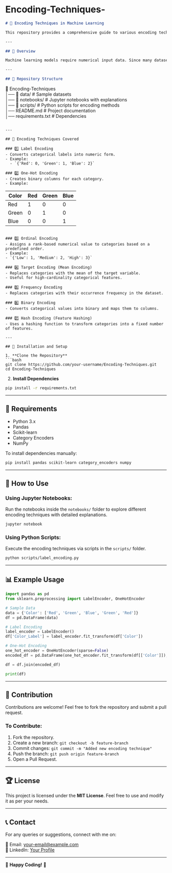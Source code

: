 # Encoding-Techniques-

```markdown
# 🔢 Encoding Techniques in Machine Learning

This repository provides a comprehensive guide to various encoding techniques used in data preprocessing for machine learning models. Encoding is a crucial step when dealing with categorical data, ensuring that models can process them effectively.

---

## 📌 Overview

Machine learning models require numerical input data. Since many datasets contain categorical features (e.g., gender, country, product categories), encoding these variables into numerical values is essential. This repository covers different encoding techniques along with Python implementations.

---

## 📂 Repository Structure

```
📂 Encoding-Techniques  
│── 📁 data/          # Sample datasets  
│── 📁 notebooks/     # Jupyter notebooks with explanations  
│── 📁 scripts/       # Python scripts for encoding methods  
│── README.md         # Project documentation  
│── requirements.txt  # Dependencies  
```

---

## 📌 Encoding Techniques Covered

### 1️⃣ Label Encoding
- Converts categorical labels into numeric form.
- Example:
  - `{'Red': 0, 'Green': 1, 'Blue': 2}`

### 2️⃣ One-Hot Encoding
- Creates binary columns for each category.
- Example:
  ```
  Color  | Red | Green | Blue
  ------ | --- | ----- | ----
  Red    |  1  |   0   |  0  
  Green  |  0  |   1   |  0  
  Blue   |  0  |   0   |  1  
  ```

### 3️⃣ Ordinal Encoding
- Assigns a rank-based numerical value to categories based on a predefined order.
- Example:
  - `{'Low': 1, 'Medium': 2, 'High': 3}`

### 4️⃣ Target Encoding (Mean Encoding)
- Replaces categories with the mean of the target variable.
- Useful for high-cardinality categorical features.

### 5️⃣ Frequency Encoding
- Replaces categories with their occurrence frequency in the dataset.

### 6️⃣ Binary Encoding
- Converts categorical values into binary and maps them to columns.

### 7️⃣ Hash Encoding (Feature Hashing)
- Uses a hashing function to transform categories into a fixed number of features.

---

## 🚀 Installation and Setup

1. **Clone the Repository**
```bash
git clone https://github.com/your-username/Encoding-Techniques.git
cd Encoding-Techniques
```

2. **Install Dependencies**
```bash
pip install -r requirements.txt
```

---

## 📌 Requirements

- Python 3.x
- Pandas
- Scikit-learn
- Category Encoders
- NumPy

To install dependencies manually:
```bash
pip install pandas scikit-learn category_encoders numpy
```

---

## 📢 How to Use

### Using Jupyter Notebooks:
Run the notebooks inside the `notebooks/` folder to explore different encoding techniques with detailed explanations.

```bash
jupyter notebook
```

### Using Python Scripts:
Execute the encoding techniques via scripts in the `scripts/` folder.

```bash
python scripts/label_encoding.py
```

---

## 📊 Example Usage

```python
import pandas as pd
from sklearn.preprocessing import LabelEncoder, OneHotEncoder

# Sample Data
data = {'Color': ['Red', 'Green', 'Blue', 'Green', 'Red']}
df = pd.DataFrame(data)

# Label Encoding
label_encoder = LabelEncoder()
df['Color_Label'] = label_encoder.fit_transform(df['Color'])

# One-Hot Encoding
one_hot_encoder = OneHotEncoder(sparse=False)
encoded_df = pd.DataFrame(one_hot_encoder.fit_transform(df[['Color']]), columns=label_encoder.classes_)

df = df.join(encoded_df)

print(df)
```

---

## 📜 Contribution

Contributions are welcome! Feel free to fork the repository and submit a pull request.

### To Contribute:
1. Fork the repository.
2. Create a new branch: `git checkout -b feature-branch`
3. Commit changes: `git commit -m "Added new encoding technique"`
4. Push the branch: `git push origin feature-branch`
5. Open a Pull Request.

---

## 🏆 License

This project is licensed under the **MIT License**. Feel free to use and modify it as per your needs.

---

## 📞 Contact

For any queries or suggestions, connect with me on:

📧 Email: your-email@example.com  
💼 LinkedIn: [Your Profile](https://www.linkedin.com/in/your-profile)  

---

🚀 **Happy Coding!** 🚀
```
